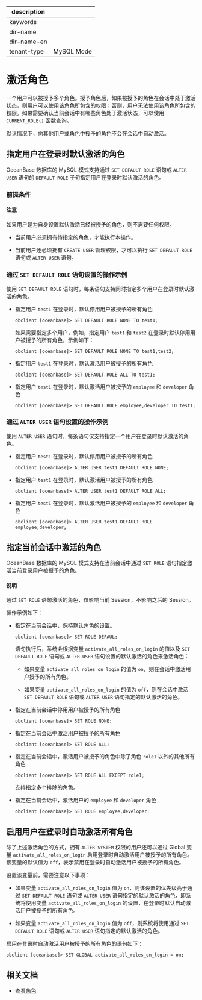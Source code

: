 |description||
|---|---|
|keywords||
|dir-name||
|dir-name-en||
|tenant-type|MySQL Mode|

# 激活角色

一个用户可以被授予多个角色。授予角色后，如果被授予的角色在会话中处于激活状态，则用户可以使用该角色所包含的权限；否则，用户无法使用该角色所包含的权限。如果需要确认当前会话中有哪些角色处于激活状态，可以使用 `CURRENT_ROLE()` 函数查询。

默认情况下，向其他用户或角色中授予的角色不会在会话中自动激活。

## 指定用户在登录时默认激活的角色

OceanBase 数据库的 MySQL 模式支持通过 `SET DEFAULT ROLE` 语句或 `ALTER USER` 语句的 `DEFAULT ROLE` 子句指定用户在登录时默认激活的角色。

### 前提条件

<main id="notice" type='notice'>
<h4>注意</h4>
<p>如果用户是为自身设置默认激活已经被授予的角色，则不需要任何权限。</p>
</main>

* 当前用户必须拥有待指定的角色，才能执行本操作。

* 当前用户还必须拥有 `CREATE USER` 管理权限，才可以执行 `SET DEFAULT ROLE` 语句或 `ALTER USER` 语句。

### 通过 `SET DEFAULT ROLE` 语句设置的操作示例

使用 `SET DEFAULT ROLE` 语句时，每条语句支持同时指定多个用户在登录时默认激活的角色。

* 指定用户 `test1` 在登录时，默认停用用户被授予的所有角色

  ```shell
  obclient [oceanbase]> SET DEFAULT ROLE NONE TO test1;
  ```

  如果需要指定多个用户，例如，指定用户 `test1` 和 `test2` 在登录时默认停用用户被授予的所有角色，示例如下：

  ```shell
  obclient [oceanbase]> SET DEFAULT ROLE NONE TO test1,test2;
  ```

* 指定用户 `test1` 在登录时，默认激活用户被授予的所有角色

  ```shell
  obclient [oceanbase]> SET DEFAULT ROLE ALL TO test1;
  ```

* 指定用户 `test1` 在登录时，默认激活用户被授予的 `employee` 和 `developer` 角色

  ```shell
  obclient [oceanbase]> SET DEFAULT ROLE employee,developer TO test1;
  ```

### 通过 `ALTER USER` 语句设置的操作示例

使用 `ALTER USER` 语句时，每条语句仅支持指定一个用户在登录时默认激活的角色。

* 指定用户 `test1` 在登录时，默认停用用户被授予的所有角色

  ```shell
  obclient [oceanbase]> ALTER USER test1 DEFAULT ROLE NONE;
  ```

* 指定用户 `test1` 在登录时，默认激活用户被授予的所有角色

  ```shell
  obclient [oceanbase]> ALTER USER test1 DEFAULT ROLE ALL;
  ```

* 指定用户 `test1` 在登录时，默认激活用户被授予的 `employee` 和 `developer` 角色

  ```shell
  obclient [oceanbase]> ALTER USER test1 DEFAULT ROLE employee,developer;
  ```

## 指定当前会话中激活的角色

OceanBase 数据库的 MySQL 模式支持在当前会话中通过 `SET ROLE` 语句指定激活当前登录用户被授予的角色。

<main id="notice" type='explain'>
<h4>说明</h4>
<p>通过 <code>SET ROLE</code> 语句激活的角色，仅影响当前 Session，不影响之后的 Session。</p>
</main>

操作示例如下：

* 指定在当前会话中，保持默认角色的设置。

  ```shell
  obclient [oceanbase]> SET ROLE DEFAUL;
  ```

  语句执行后，系统会根据变量 `activate_all_roles_on_login` 的值以及 `SET DEFAULT ROLE` 语句或 `ALTER USER` 语句设置的默认激活的角色来激活角色：

  * 如果变量 `activate_all_roles_on_login` 的值为 `on`，则在会话中激活用户授予的所有角色。

  * 如果变量 `activate_all_roles_on_login` 的值为 `off`，则在会话中激活 `SET DEFAULT ROLE` 语句或 `ALTER USER` 语句指定的默认激活的角色。

* 指定在当前会话中停用用户被授予的所有角色

  ```shell
  obclient [oceanbase]> SET ROLE NONE;
  ```

* 指定在当前会话中激活用户被授予的所有角色

  ```shell
  obclient [oceanbase]> SET ROLE ALL;
  ```

* 指定在当前会话中，激活用户被授予的角色中除了角色 `role1` 以外的其他所有角色

  ```shell
  obclient [oceanbase]> SET ROLE ALL EXCEPT role1;
  ```

  支持指定多个排除的角色。

* 指定在当前会话中，激活用户的 `employee` 和 `developer` 角色

  ```shell
  obclient [oceanbase]> SET ROLE employee,developer;
  ```

## 启用用户在登录时自动激活所有角色

除了上述激活角色的方式，拥有 `ALTER SYSTEM` 权限的用户还可以通过 Global 变量 `activate_all_roles_on_login` 启用登录时自动激活用户被授予的所有角色。该变量的默认值为 `off`，表示禁用在登录时自动激活用户被授予的所有角色。

设置该变量前，需要注意以下事项：

* 如果变量 `activate_all_roles_on_login` 值为 `on`，则该设置的优先级高于通过 `SET DEFAULT ROLE` 语句或 `ALTER USER` 语句指定的默认激活的角色，即系统将使用变量 `activate_all_roles_on_login` 的设置，在登录时默认自动激活用户被授予的所有角色。

* 如果变量 `activate_all_roles_on_login` 值为 `off`，则系统将使用通过 `SET DEFAULT ROLE` 语句或 `ALTER USER` 语句指定的默认激活的角色。

启用在登录时自动激活用户被授予的所有角色的语句如下：

```shell
obclient [oceanbase]> SET GLOBAL activate_all_roles_on_login = on;
```

## 相关文档

* [查看角色](340.role-management-of-mysql-mode.md/600.view-roles-of-mysql-mode.md)

